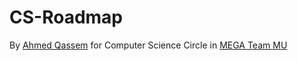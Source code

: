 # CS-Roadmap
By [Ahmed Qassem](#) for Computer Science Circle in [MEGA Team MU](https://www.facebook.com/megateam.mu18)
